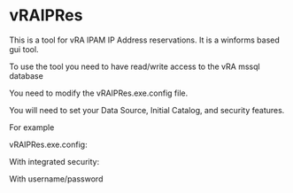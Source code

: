 # vRAIPRes
 This is a tool for vRA IPAM IP Address reservations. It is a winforms based gui tool.
 
 To use the tool you need to have read/write access to the vRA mssql database
 
 You need to modify the vRAIPRes.exe.config file. 
 
 You will need to set your Data Source, Initial Catalog, and security features.
 
 For example
 
 vRAIPRes.exe.config:
 
 With integrated security:
 

<connectionStrings>
 <add name="vRAIPRes.Properties.Settings.vra_prodConnectionString"
     connectionString="Data Source=<SQL Instance>;Initial Catalog=<VRA__DB>;Integrated Security=True;TrustServerCertificate=True"
     providerName="System.Data.SqlClient" />
</connectionStrings>
    
 
 With username/password


<connectionStrings>
 <add name="vRAIPRes.Properties.Settings.vra_prodConnectionString"
            connectionString="Data Source=<SQL Instance>;Initial Catalog=<VRA__DB>;User Id=myUsername;
Password=myPassword;TrustServerCertificate=True"
            providerName="System.Data.SqlClient" />
</connectionStrings>
 
